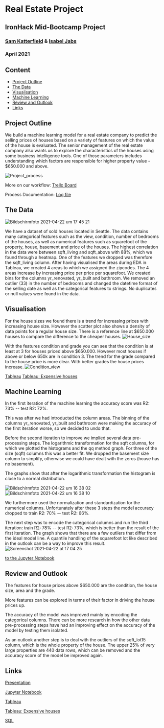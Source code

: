 # Real Estate Project 
## IronHack Mid-Bootcamp Project 
### [Sam Katterfield](https://github.com/samcana) & [Isabel Jabs](https://github.com/IsabelJabs)
### April 2021

## Content

- [Project Outline](#project-outline)
- [The Data](#the-data)
- [Visualisation](#visualisation)
- [Machine Learning](#machine-learning)
- [Review and Outlook](#review-and-outlook)
- [Links](#links)

## Project Outline

We build a machine learning model for a real estate company to predict the selling prices of houses based on a variety of features on which the value of the house is evaluated. 
The senior management of the real estate company also wants us to explore the characteristics of the houses using some business intelligence tools. One of those parameters includes understanding which factors are responsible for higher property value - $650.000 and above.

![Project_process](https://user-images.githubusercontent.com/81168853/115729162-7858de80-a385-11eb-9281-ccc290097ab7.png)

More on our workflow: [Trello Board](https://trello.com/b/ebLY8eYt/realestateproject)

Process Documentation: [Log file](https://docs.google.com/document/d/1vGG2OElHPCnsIPhQQ6l-QAzZkvlcBCnOHNquINd_YxM)

## The Data

![Bildschirmfoto 2021-04-22 um 17 45 21](https://user-images.githubusercontent.com/81168853/115744104-8d883a00-a392-11eb-9ef3-4654a0902a26.png)

We have a dataset of sold houses located in Seattle. The data contains many categorical features such as the view, condition, number of bedrooms of the houses, as well as numerical features such as squarefoot of the property, house, basement and price of the houses. 
The highest correlation in the data were between sqft_living and sqft_above with 88%, which we found through a heatmap. One of the features we dropped was therefore the sqft_living column. 
After having visualised the areas during EDA in Tableau, we created 4 areas to which we assigned the zipcodes. The 4 areas increase by increasing price per price per squarefoot. We created bins for the columns yr_renovated, yr_built and bathroom. 
We removed an outlier (33) in the number of bedrooms and changed the datetime format of the selling date as well as the categorical features to strings.
No duplicates or null values were found in the data. 

## Visualisation
For the house sizes we found there is a trend for increasing prices with increasing house size. However the scatter plot also shows a density of data points for a regular house size. There is a reference line at $650.000 houses to compare the difference to the cheaper houses.
![House_size](https://user-images.githubusercontent.com/81168853/115725218-f0bda080-a381-11eb-9c47-68dc8d388599.png)

With the features condition and grade you can see that the condition is at least at 3 for houses priced above $650.000. However most houses if above or below 650k are in condition 3. 
The trend for the grade compared to the house price is more clear. With better grades the house prices increase. 
![Condition_view](https://user-images.githubusercontent.com/81168853/115725250-f915db80-a381-11eb-8fee-f33ab584eb4d.png)

[Tableau](https://public.tableau.com/profile/sam.katterfield#!/vizhome/Tableau_Task_16190903588900/Project_House_Story?publish=yes)
[Tableau: Expensive houses](https://public.tableau.com/profile/isabeljabs#!/vizhome/Project_House/Areas?publish=yes)

## Machine Learning 
In the first iteration of the machine learning the accuracy score was R2: 73% -- test R2: 72%.

This was after we had introducted the column areas. The binning of the columns yr_renovated, yr_built and bathroom were making the accuracy of the first iteration worse, so we decided to undo that. 

Before the second iteration to improve we implied several data pre-processing steps. The logarithmic transformation for the sqft columns, for which we plotted the histograms and the qq method graph. For three of the size (sqft) columns this was a better fit. We dropped the basement size column to simplify, otherwise we could have dealt with the zeros (house has no basement). 

The graphs show that after the logarithmic transformation the histogram is close to a normal distribution. 

![Bildschirmfoto 2021-04-22 um 16 38 02](https://user-images.githubusercontent.com/81168853/115733627-57928800-a389-11eb-9051-cd2ee816c3da.png)
![Bildschirmfoto 2021-04-22 um 16 38 10](https://user-images.githubusercontent.com/81168853/115733644-5b260f00-a389-11eb-873b-c3b32a4b4601.png)

We furthermore used the normalization and standardization for the numerical columns. Unfortunately after these 3 steps the model accuracy dropped to train R2: 70% -- test R2: 66%.

The next step was to encode the categorical columns and run the third iteration: train R2: 78% -- test R2: 73%, which is better than the result of the first iteration. 
The graph shows that there are a few outliers that differ from the ideal model line. A quantile handling of the squarefoot lot like described in the outlook can be a way to improve this result.
![Screenshot 2021-04-22 at 17 04 25](https://user-images.githubusercontent.com/81168853/115740804-785ddc00-a38f-11eb-9cc1-f52230e25293.png)

[to the Jupyter Notebook](https://github.com/samcana/project_house/blob/main/JupyterNotebook/machine_learning_real_estate.ipynb)

## Review and Outlook
The features for house prices above $650.000 are the condition, the house size, area and the grade. 

More features can be explored in terms of their factor in driving the house prices up.

The accuracy of the model was improved mainly by encoding the categorical columns. There can be more research in how the other data pre-processing steps have had an improving effect on the accuracy of the model by testing them isolated. 

As an outlook another step is to deal with the outliers of the sqft_lot15 column, which is the whole property of the house. The upper 25% of very large properties are 440 data rows, which can be removed and the accuracy score of the model be improved again.   

## Links
[Presentation](https://docs.google.com/presentation/d/15ReH73ckD4kU4OfbE6p0_4IH5iOdUybCF8ErZlP1mZI/edit#slide=id.g59d6898307_0_0)

[Jupyter Notebook](https://github.com/samcana/project_house/blob/main/JupyterNotebook/machine_learning_real_estate.ipynb)

[Tableau](https://public.tableau.com/profile/sam.katterfield#!/vizhome/Tableau_Task_16190903588900/Project_House_Story?publish=yes)

[Tableau: Expensive houses](https://public.tableau.com/profile/isabeljabs#!/vizhome/Project_House/Areas?publish=yes)

[SQL](https://github.com/samcana/project_house/blob/main/SQL/SQL_Queries.sql)

